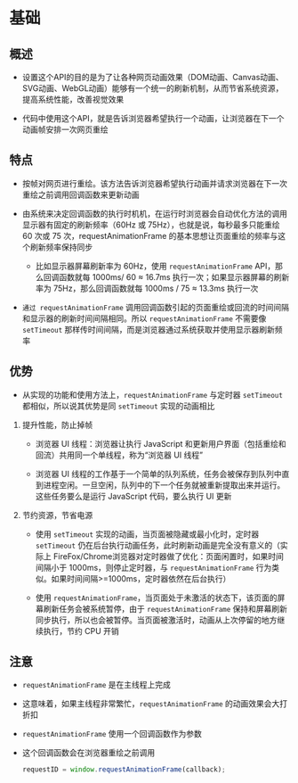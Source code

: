 # 基础

## 概述

  - 设置这个API的目的是为了让各种网页动画效果（DOM动画、Canvas动画、SVG动画、WebGL动画）能够有一个统一的刷新机制，从而节省系统资源，提高系统性能，改善视觉效果

  - 代码中使用这个API，就是告诉浏览器希望执行一个动画，让浏览器在下一个动画帧安排一次网页重绘

## 特点

  - 按帧对网页进行重绘。该方法告诉浏览器希望执行动画并请求浏览器在下一次重绘之前调用回调函数来更新动画

  - 由系统来决定回调函数的执行时机机，在运行时浏览器会自动优化方法的调用显示器有固定的刷新频率（60Hz 或 75Hz），也就是说，每秒最多只能重绘60 次或 75 次，requestAnimationFrame 的基本思想让页面重绘的频率与这个刷新频率保持同步

      - 比如显示器屏幕刷新率为 60Hz，使用 `requestAnimationFrame` API，那么回调函数就每 1000ms/ 60 ≈ 16.7ms 执行一次；如果显示器屏幕的刷新率为 75Hz，那么回调函数就每 1000ms / 75 ≈ 13.3ms 执行一次

  - `通过 requestAnimationFrame` 调用回调函数引起的页面重绘或回流的时间间隔和显示器的刷新时间间隔相同。所以 `requestAnimationFrame` 不需要像 `setTimeout` 那样传时间间隔，而是浏览器通过系统获取并使用显示器刷新频率

## 优势

  - 从实现的功能和使用方法上，`requestAnimationFrame` 与定时器 `setTimeout` 都相似，所以说其优势是同 `setTimeout` 实现的动画相比

1.  提升性能，防止掉帧

      - 浏览器 UI 线程：浏览器让执行 JavaScript 和更新用户界面（包括重绘和回流）共用同一个单线程，称为“浏览器 UI 线程”

      - 浏览器 UI 线程的工作基于一个简单的队列系统，任务会被保存到队列中直到进程空闲。一旦空闲，队列中的下一个任务就被重新提取出来并运行。这些任务要么是运行 JavaScript 代码，要么执行 UI 更新

2.  节约资源，节省电源

      - 使用 `setTimeout` 实现的动画，当页面被隐藏或最小化时，定时器 `setTimeout` 仍在后台执行动画任务，此时刷新动画是完全没有意义的（实际上 FireFox/Chrome浏览器对定时器做了优化：页面闲置时，如果时间间隔小于 1000ms，则停止定时器，与 `requestAnimationFrame` 行为类似。如果时间间隔>=1000ms，定时器依然在后台执行）

      - 使用 `requestAnimationFrame`，当页面处于未激活的状态下，该页面的屏幕刷新任务会被系统暂停，由于 `requestAnimationFrame` 保持和屏幕刷新同步执行，所以也会被暂停。当页面被激活时，动画从上次停留的地方继续执行，节约 CPU 开销

## 注意

  - `requestAnimationFrame` 是在主线程上完成

  - 这意味着，如果主线程非常繁忙，`requestAnimationFrame` 的动画效果会大打折扣

  - `requestAnimationFrame` 使用一个回调函数作为参数

  - 这个回调函数会在浏览器重绘之前调用

    ```js
    requestID = window.requestAnimationFrame(callback);
    ```
